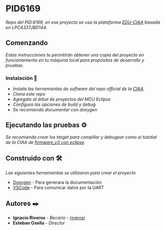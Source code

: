 # PID6169

_Repo del PID:6169, en ese proyecto se usa la plataforma [EDU-CIAA](www.proyecto-ciaa.com.ar/) basada en LPC4337JBD144._

## Comenzando 

_Estas instrucciones te permitirán obtener una copia del proyecto en funcionamiento en tu máquina local para propósitos de desarrollo y pruebas._


### Instalación 🔧

* _Instala las herramientas de software del repo official de la [CIAA](https://github.com/ciaa/software)._
* _Clona este repo_
* _Agregalo al árbol de proyectos del MCU Eclipse_
* _Configura las opciones de build y debug_
* _Se recomienda documentar con doxygen_

## Ejecutando las pruebas ⚙️

_Se recomienda crear los target para complilar y debugear como el tutotial de la CIAA de [firmware_v3 con eclipse](https://github.com/ciaa/firmware_v3/blob/master/documentation/firmware/eclipse/usage-es.md)._

## Construido con 🛠️

_Las siguientes herramientas se utilizaron para crear el proyecto_

* [Doxygen](https://www.doxygen.nl/index.html) - Para generara la documentación
* [VSCode](https://code.visualstudio.com/) - Para comunicar datos por la UART


## Autores ✒️

* **Ignacio Riveros** - *Becario* - [riverosi](https://github.com/riverosi)
* **Esteban Osella** - *Director*
